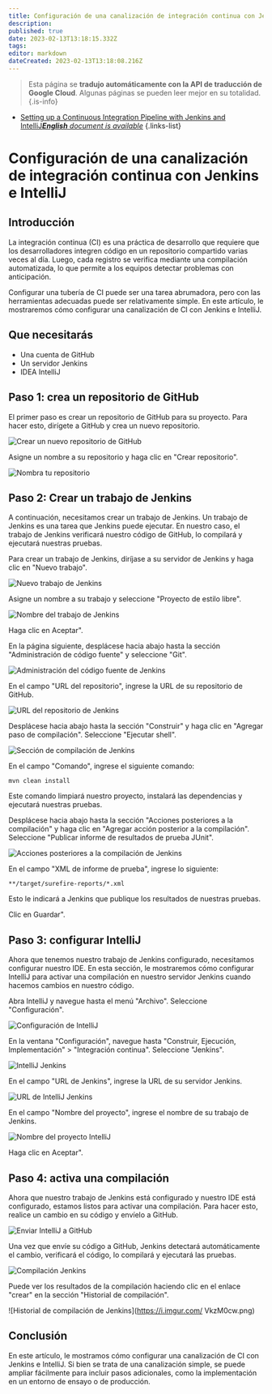 ```yaml
---
title: Configuración de una canalización de integración continua con Jenkins e IntelliJ
description: 
published: true
date: 2023-02-13T13:18:15.332Z
tags: 
editor: markdown
dateCreated: 2023-02-13T13:18:08.216Z
---
```


> Esta página se **tradujo automáticamente con la API de traducción de Google Cloud**.
Algunas páginas se pueden leer mejor en su totalidad.{.is-info}



- [Setting up a Continuous Integration Pipeline with Jenkins and IntelliJ***English** document is available*](/en/Knowledge-base/Backend/setting-up-a-continuous-integration-pipeline-with-jenkins-and-intellij)
{.links-list}


# Configuración de una canalización de integración continua con Jenkins e IntelliJ

## Introducción

La integración continua (CI) es una práctica de desarrollo que requiere que los desarrolladores integren código en un repositorio compartido varias veces al día. Luego, cada registro se verifica mediante una compilación automatizada, lo que permite a los equipos detectar problemas con anticipación.

Configurar una tubería de CI puede ser una tarea abrumadora, pero con las herramientas adecuadas puede ser relativamente simple. En este artículo, le mostraremos cómo configurar una canalización de CI con Jenkins e IntelliJ.

## Que necesitarás

- Una cuenta de GitHub
- Un servidor Jenkins
- IDEA IntelliJ

## Paso 1: crea un repositorio de GitHub

El primer paso es crear un repositorio de GitHub para su proyecto. Para hacer esto, dirígete a GitHub y crea un nuevo repositorio.

![Crear un nuevo repositorio de GitHub](https://i.imgur.com/EuU8GtO.png)

Asigne un nombre a su repositorio y haga clic en "Crear repositorio".

![Nombra tu repositorio](https://i.imgur.com/VNcuCY5.png)

## Paso 2: Crear un trabajo de Jenkins

A continuación, necesitamos crear un trabajo de Jenkins. Un trabajo de Jenkins es una tarea que Jenkins puede ejecutar. En nuestro caso, el trabajo de Jenkins verificará nuestro código de GitHub, lo compilará y ejecutará nuestras pruebas.

Para crear un trabajo de Jenkins, diríjase a su servidor de Jenkins y haga clic en "Nuevo trabajo".

![Nuevo trabajo de Jenkins](https://i.imgur.com/pLJnV1N.png)

Asigne un nombre a su trabajo y seleccione "Proyecto de estilo libre".

![ Nombre del trabajo de Jenkins](https://i.imgur.com/lGZm4z3.png)

Haga clic en Aceptar".

En la página siguiente, desplácese hacia abajo hasta la sección "Administración de código fuente" y seleccione "Git".

![Administración del código fuente de Jenkins](https://i.imgur.com/Lg4U4jf.png)

En el campo "URL del repositorio", ingrese la URL de su repositorio de GitHub.

![URL del repositorio de Jenkins](https://i.imgur.com/VkzM0cw.png)

Desplácese hacia abajo hasta la sección "Construir" y haga clic en "Agregar paso de compilación". Seleccione "Ejecutar shell".

![Sección de compilación de Jenkins](https://i.imgur.com/KJ3fZUO.png)

En el campo "Comando", ingrese el siguiente comando:

```
mvn clean install
```

Este comando limpiará nuestro proyecto, instalará las dependencias y ejecutará nuestras pruebas.

Desplácese hacia abajo hasta la sección "Acciones posteriores a la compilación" y haga clic en "Agregar acción posterior a la compilación". Seleccione "Publicar informe de resultados de prueba JUnit".

![Acciones posteriores a la compilación de Jenkins](https://i.imgur.com/NDYaTGi.png)

En el campo "XML de informe de prueba", ingrese lo siguiente:

```
**/target/surefire-reports/*.xml
```

Esto le indicará a Jenkins que publique los resultados de nuestras pruebas.

Clic en Guardar".

## Paso 3: configurar IntelliJ

Ahora que tenemos nuestro trabajo de Jenkins configurado, necesitamos configurar nuestro IDE. En esta sección, le mostraremos cómo configurar IntelliJ para activar una compilación en nuestro servidor Jenkins cuando hacemos cambios en nuestro código.

Abra IntelliJ y navegue hasta el menú "Archivo". Seleccione "Configuración".

![Configuración de IntelliJ](https://i.imgur.com/mEUDKjK.png)

En la ventana "Configuración", navegue hasta "Construir, Ejecución, Implementación" > "Integración continua". Seleccione "Jenkins".

![IntelliJ Jenkins](https://i.imgur.com/VkzM0cw.png)

En el campo "URL de Jenkins", ingrese la URL de su servidor Jenkins.

![URL de IntelliJ Jenkins](https://i.imgur.com/dc9gKbD.png)

En el campo "Nombre del proyecto", ingrese el nombre de su trabajo de Jenkins.

![Nombre del proyecto IntelliJ](https://i.imgur.com/P0zM0cw.png)

Haga clic en Aceptar".

## Paso 4: activa una compilación

Ahora que nuestro trabajo de Jenkins está configurado y nuestro IDE está configurado, estamos listos para activar una compilación. Para hacer esto, realice un cambio en su código y envíelo a GitHub.

![Enviar IntelliJ a GitHub](https://i.imgur.com/VkzM0cw.png)

Una vez que envíe su código a GitHub, Jenkins detectará automáticamente el cambio, verificará el código, lo compilará y ejecutará las pruebas.

![Compilación Jenkins](https://i.imgur.com/u4JnV1N.png)

Puede ver los resultados de la compilación haciendo clic en el enlace "crear" en la sección "Historial de compilación".

![Historial de compilación de Jenkins](https://i.imgur.com/ VkzM0cw.png)

## Conclusión

En este artículo, le mostramos cómo configurar una canalización de CI con Jenkins e IntelliJ. Si bien se trata de una canalización simple, se puede ampliar fácilmente para incluir pasos adicionales, como la implementación en un entorno de ensayo o de producción.